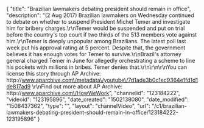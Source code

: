 {
    "title": "Brazilian lawmakers debating president should remain in office",
    "description": "(2 Aug 2017) Brazilian lawmakers on Wednesday continued to debate on whether to suspend President Michel Temer and investigate him for bribery charges.\r\nTemer would be suspended and put on trial before the country's top court if two thirds of the 513 members vote against him.\r\nTemer is deeply unpopular among Brazilians. The latest poll last week put his approval rating at 5 percent. Despite that, the government believes it has enough votes for Temer to survive.\r\nBrazil's attorney general charged Temer in June for allegedly orchestrating a scheme to line his pockets with millions in bribes. Temer denies that.\r\n\r\n\r\nYou can license this story through AP Archive: http:\/\/www.aparchive.com\/metadata\/youtube\/7d1ade3b0c1ec9364e1fd1d1de817ad9 \r\nFind out more about AP Archive: http:\/\/www.aparchive.com\/HowWeWork",
    "channelid": "123184222",
    "videoid": "123195896",
    "date_created": "1502138080",
    "date_modified": "1508437362",
    "type": "",
    "layout": "channelVideo",
    "url": "\/c1\/brazilian-lawmakers-debating-president-should-remain-in-office\/123184222-123195896"
}